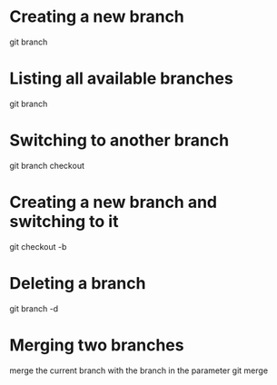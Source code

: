 # Creating a new branch

git branch <name>
  
# Listing all available branches
  
git branch
  
# Switching to another branch

git branch checkout <name>
  
# Creating a new branch and switching to it
  
git checkout -b <name>
  
# Deleting a branch
  
git branch -d <name>

# Merging two branches

merge the current branch with the branch in the parameter
git merge <name>
